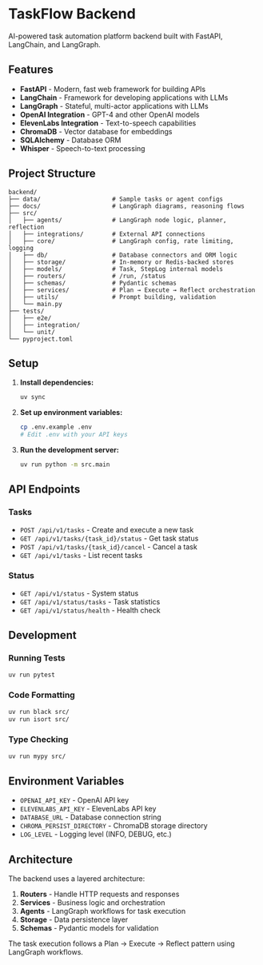 # TaskFlow Backend

AI-powered task automation platform backend built with FastAPI, LangChain, and LangGraph.

## Features

- **FastAPI** - Modern, fast web framework for building APIs
- **LangChain** - Framework for developing applications with LLMs
- **LangGraph** - Stateful, multi-actor applications with LLMs
- **OpenAI Integration** - GPT-4 and other OpenAI models
- **ElevenLabs Integration** - Text-to-speech capabilities
- **ChromaDB** - Vector database for embeddings
- **SQLAlchemy** - Database ORM
- **Whisper** - Speech-to-text processing

## Project Structure

```
backend/
├── data/                    # Sample tasks or agent configs
├── docs/                    # LangGraph diagrams, reasoning flows
├── src/
│   ├── agents/              # LangGraph node logic, planner, reflection
│   ├── integrations/        # External API connections
│   ├── core/                # LangGraph config, rate limiting, logging
│   ├── db/                  # Database connectors and ORM logic
│   ├── storage/             # In-memory or Redis-backed stores
│   ├── models/              # Task, StepLog internal models
│   ├── routers/             # /run, /status
│   ├── schemas/             # Pydantic schemas
│   ├── services/            # Plan → Execute → Reflect orchestration
│   ├── utils/               # Prompt building, validation
│   └── main.py
├── tests/
│   ├── e2e/
│   ├── integration/
│   └── unit/
└── pyproject.toml
```

## Setup

1. **Install dependencies:**
   ```bash
   uv sync
   ```

2. **Set up environment variables:**
   ```bash
   cp .env.example .env
   # Edit .env with your API keys
   ```

3. **Run the development server:**
   ```bash
   uv run python -m src.main
   ```

## API Endpoints

### Tasks
- `POST /api/v1/tasks` - Create and execute a new task
- `GET /api/v1/tasks/{task_id}/status` - Get task status
- `POST /api/v1/tasks/{task_id}/cancel` - Cancel a task
- `GET /api/v1/tasks` - List recent tasks

### Status
- `GET /api/v1/status` - System status
- `GET /api/v1/status/tasks` - Task statistics
- `GET /api/v1/status/health` - Health check

## Development

### Running Tests
```bash
uv run pytest
```

### Code Formatting
```bash
uv run black src/
uv run isort src/
```

### Type Checking
```bash
uv run mypy src/
```

## Environment Variables

- `OPENAI_API_KEY` - OpenAI API key
- `ELEVENLABS_API_KEY` - ElevenLabs API key
- `DATABASE_URL` - Database connection string
- `CHROMA_PERSIST_DIRECTORY` - ChromaDB storage directory
- `LOG_LEVEL` - Logging level (INFO, DEBUG, etc.)

## Architecture

The backend uses a layered architecture:

1. **Routers** - Handle HTTP requests and responses
2. **Services** - Business logic and orchestration
3. **Agents** - LangGraph workflows for task execution
4. **Storage** - Data persistence layer
5. **Schemas** - Pydantic models for validation

The task execution follows a Plan → Execute → Reflect pattern using LangGraph workflows.
